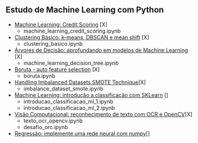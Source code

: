 ## Estudo de Machine Learning com Python

- [Machine Learning: Credit Scoring](https://cursos.alura.com.br/course/machine-learning-credit-scoring) [X]
	- machine_learning_credit_scoring.ipynb
- [Clustering Básico: k-means, DBSCAN e mean shift](https://cursos.alura.com.br/course/clustering-dados-sem-classificacao) [X]
	- clustering_basico.ipynb
- [Árvores de Decisão: aprofundando em modelos de Machine Learning](https://cursos.alura.com.br/course/arvores-decisao-aprofundando-modelos-machine-learning) [X]
	- machine_learning_decision_tree.ipynb
- [Boruta - auto feature selection](https://towardsdatascience.com/boruta-explained-the-way-i-wish-someone-explained-it-to-me-4489d70e154a) [X]
	- boruta.ipynb
- [Handling Imbalanced Datasets SMOTE Technique](https://www.youtube.com/watch?v=dkXB8HH_4-k&ab_channel=DataMites)[X]
	- imbalance_dataset_smote.ipynb
- [Machine Learning: introdução a classificação com SKLearn](https://cursos.alura.com.br/course/machine-learning-introducao-a-classificacao-com-sklearn) []
	- introducao_classificacao_ml_1.ipynb
	- introducao_classificacao_ml_2.ipynb
- [Visão Computacional: reconhecimento de texto com OCR e OpenCV](https://cursos.alura.com.br/course/visao-computacional-reconhecimento-texto-ocr-opencv)[X]
	- texto_ocr_opencv.ipynb
	- desafio_orc.ipynb
- [Regressão: implemente uma rede neural com numpy](https://cursos.alura.com.br/course/rede-neural-numpy)[]
